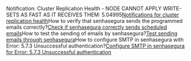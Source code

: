 Notification: Cluster Replication Health \- NODE CANNOT APPLY WRITE\-SETS AS FAST AS IT RECEIVES THEM: 5\.04995[Notifications for cluster replication health](https://community.senhasegura.io/t/notification-cluster-replication-health-the-node-cannot-apply-write-sets-as-quikly-as-it-receives-them-5-04995/838)How to verify that senhasegura sends the programmed emails correctly?[Check if senhasegura correctly sends scheduled emails](https://community.senhasegura.io/t/how-to-check-if-senhasegura-correctly-envy-scheduled-emails/1015)How to test the sending of emails by senhasegura?[Test sending emails through senhasegura](https://community.senhasegura.io/t/how-to-test-the-sending-of-emails-by-senhasegura/728)How to configure SMTP in senhasegura with Error: 5\.7\.3 Unsuccessful authentication?[Configure SMTP in senhasegura for Error: 5\.7\.3 Unsuccessful authentication](https://community.senhasegura.io/t/configure-smtp-in-senhasegura-error-5-7-3-authentication-unsuccessful/1052)